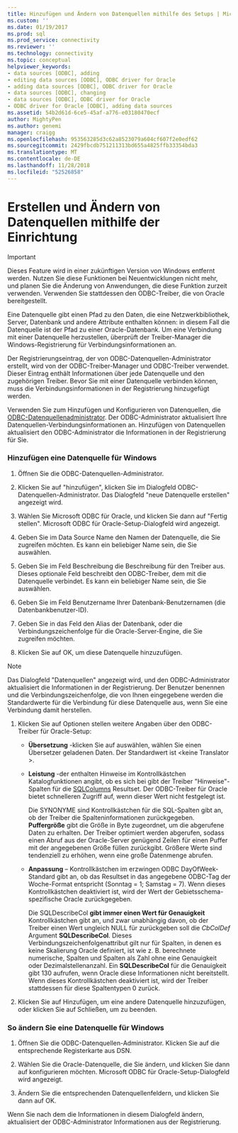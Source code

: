 ```yaml
---
title: Hinzufügen und Ändern von Datenquellen mithilfe des Setups | Microsoft-Dokumentation
ms.custom: ''
ms.date: 01/19/2017
ms.prod: sql
ms.prod_service: connectivity
ms.reviewer: ''
ms.technology: connectivity
ms.topic: conceptual
helpviewer_keywords:
- data sources [ODBC], adding
- editing data sources [ODBC], ODBC driver for Oracle
- adding data sources [ODBC], ODBC driver for Oracle
- data sources [ODBC], changing
- data sources [ODBC], ODBC driver for Oracle
- ODBC driver for Oracle [ODBC], adding data sources
ms.assetid: 54b2d61d-6ce5-45af-a776-e03180470ecf
author: MightyPen
ms.author: genemi
manager: craigg
ms.openlocfilehash: 953563285d3c62a8523079a604cf607f2e0edf62
ms.sourcegitcommit: 2429fbcdb751211313bd655a4825ffb33354bda3
ms.translationtype: MT
ms.contentlocale: de-DE
ms.lasthandoff: 11/28/2018
ms.locfileid: "52526858"
---
```

# <a name="adding-and-modifying-data-sources-using-setup"></a>Erstellen und Ändern von Datenquellen mithilfe der Einrichtung
> [!IMPORTANT]  
>  Dieses Feature wird in einer zukünftigen Version von Windows entfernt werden. Nutzen Sie diese Funktionen bei Neuentwicklungen nicht mehr, und planen Sie die Änderung von Anwendungen, die diese Funktion zurzeit verwenden. Verwenden Sie stattdessen den ODBC-Treiber, die von Oracle bereitgestellt.  
  
 Eine Datenquelle gibt einen Pfad zu den Daten, die eine Netzwerkbibliothek, Server, Datenbank und andere Attribute enthalten können: in diesem Fall die Datenquelle ist der Pfad zu einer Oracle-Datenbank. Um eine Verbindung mit einer Datenquelle herzustellen, überprüft der Treiber-Manager die Windows-Registrierung für Verbindungsinformationen an.  
  
 Der Registrierungseintrag, der von ODBC-Datenquellen-Administrator erstellt, wird von der ODBC-Treiber-Manager und ODBC-Treiber verwendet. Dieser Eintrag enthält Informationen über jede Datenquelle und den zugehörigen Treiber. Bevor Sie mit einer Datenquelle verbinden können, muss die Verbindungsinformationen in der Registrierung hinzugefügt werden.  
  
 Verwenden Sie zum Hinzufügen und Konfigurieren von Datenquellen, die [ODBC-Datenquellenadministrator](../../odbc/admin/odbc-data-source-administrator.md). Der ODBC-Administrator aktualisiert Ihre Datenquellen-Verbindungsinformationen an. Hinzufügen von Datenquellen aktualisiert den ODBC-Administrator die Informationen in der Registrierung für Sie.  
  
### <a name="to-add-a-data-source-for-windows"></a>Hinzufügen eine Datenquelle für Windows  
  
1.  Öffnen Sie die ODBC-Datenquellen-Administrator.  
  
2.  Klicken Sie auf "hinzufügen", klicken Sie im Dialogfeld ODBC-Datenquellen-Administrator. Das Dialogfeld "neue Datenquelle erstellen" angezeigt wird.  
  
3.  Wählen Sie Microsoft ODBC für Oracle, und klicken Sie dann auf "Fertig stellen". Microsoft ODBC für Oracle-Setup-Dialogfeld wird angezeigt.  
  
4.  Geben Sie im Data Source Name den Namen der Datenquelle, die Sie zugreifen möchten. Es kann ein beliebiger Name sein, die Sie auswählen.  
  
5.  Geben Sie im Feld Beschreibung die Beschreibung für den Treiber aus. Dieses optionale Feld beschreibt den ODBC-Treiber, dem mit die Datenquelle verbindet. Es kann ein beliebiger Name sein, die Sie auswählen.  
  
6.  Geben Sie im Feld Benutzername Ihrer Datenbank-Benutzernamen (die Datenbankbenutzer-ID).  
  
7.  Geben Sie in das Feld den Alias der Datenbank, oder die Verbindungszeichenfolge für die Oracle-Server-Engine, die Sie zugreifen möchten.  
  
8.  Klicken Sie auf OK, um diese Datenquelle hinzuzufügen.  
  
> [!NOTE]  
>  Das Dialogfeld "Datenquellen" angezeigt wird, und den ODBC-Administrator aktualisiert die Informationen in der Registrierung. Der Benutzer benennen und die Verbindungszeichenfolge, die von Ihnen eingegebene werden die Standardwerte für die Verbindung für diese Datenquelle aus, wenn Sie eine Verbindung damit herstellen.  
  
1.  Klicken Sie auf Optionen stellen weitere Angaben über den ODBC-Treiber für Oracle-Setup:  
  
    -   **Übersetzung** -klicken Sie auf auswählen, wählen Sie einen Übersetzer geladenen Daten. Der Standardwert ist \<keine Translator >.  
  
    -   **Leistung** -der enthalten Hinweise im Kontrollkästchen Katalogfunktionen angibt, ob es sich bei gibt der Treiber "Hinweise"-Spalten für die [SQLColumns](../../odbc/microsoft/level-1-api-functions-odbc-driver-for-oracle.md) Resultset. Der ODBC-Treiber für Oracle bietet schnelleren Zugriff auf, wenn dieser Wert nicht festgelegt ist.  
  
         Die SYNONYME sind Kontrollkästchen für die SQL-Spalten gibt an, ob der Treiber die Spalteninformationen zurückgegeben. **Puffergröße** gibt die Größe in Byte zugeordnet, um die abgerufene Daten zu erhalten. Der Treiber optimiert werden abgerufen, sodass einen Abruf aus der Oracle-Server genügend Zeilen für einen Puffer mit der angegebenen Größe füllen zurückgibt. Größere Werte sind tendenziell zu erhöhen, wenn eine große Datenmenge abrufen.  
  
    -   **Anpassung** – Kontrollkästchen im erzwingen ODBC DayOfWeek-Standard gibt an, ob das Resultset in das angegebene ODBC-Tag der Woche-Format entspricht (Sonntag = 1; Samstag = 7). Wenn dieses Kontrollkästchen deaktiviert ist, wird der Wert der Gebietsschema-spezifische Oracle zurückgegeben.  
  
         Die SQLDescribeCol **gibt immer einen Wert für Genauigkeit** Kontrollkästchen gibt an, und zwar unabhängig davon, ob der Treiber einen Wert ungleich NULL für zurückgeben soll die *CbColDef* Argument **SQLDescribeCol**. Dieses Verbindungszeichenfolgenattribut gilt nur für Spalten, in denen es keine Skalierung Oracle definiert, ist wie z. B. berechnete numerische, Spalten und Spalten als Zahl ohne eine Genauigkeit oder Dezimalstellenanzahl. Ein **SQLDescribeCol** für die Genauigkeit gibt 130 aufrufen, wenn Oracle diese Informationen nicht bereitstellt. Wenn dieses Kontrollkästchen deaktiviert ist, wird der Treiber stattdessen für diese Spaltentypen 0 zurück.  
  
2.  Klicken Sie auf Hinzufügen, um eine andere Datenquelle hinzuzufügen, oder klicken Sie auf Schließen, um zu beenden.  
  
### <a name="to-modify-a-data-source-for-windows"></a>So ändern Sie eine Datenquelle für Windows  
  
1.  Öffnen Sie die ODBC-Datenquellen-Administrator. Klicken Sie auf die entsprechende Registerkarte aus DSN.  
  
2.  Wählen Sie die Oracle-Datenquelle, die Sie ändern, und klicken Sie dann auf konfigurieren möchten. Microsoft ODBC für Oracle-Setup-Dialogfeld wird angezeigt.  
  
3.  Ändern Sie die entsprechenden Datenquellenfeldern, und klicken Sie dann auf OK.  
  
 Wenn Sie nach dem die Informationen in diesem Dialogfeld ändern, aktualisiert der ODBC-Administrator Informationen aus der Registrierung.
